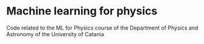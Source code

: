 # Machine learning for physics
Code related to the ML for Physics course of the Department of Physics and Astronomy of the University of Catania
